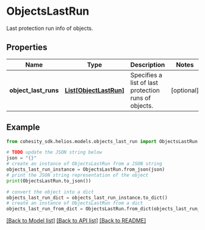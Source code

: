 # ObjectsLastRun

Last protection run info of objects.

## Properties

Name | Type | Description | Notes
------------ | ------------- | ------------- | -------------
**object_last_runs** | [**List[ObjectLastRun]**](ObjectLastRun.md) | Specifies a list of last protection runs of objects. | [optional] 

## Example

```python
from cohesity_sdk.helios.models.objects_last_run import ObjectsLastRun

# TODO update the JSON string below
json = "{}"
# create an instance of ObjectsLastRun from a JSON string
objects_last_run_instance = ObjectsLastRun.from_json(json)
# print the JSON string representation of the object
print(ObjectsLastRun.to_json())

# convert the object into a dict
objects_last_run_dict = objects_last_run_instance.to_dict()
# create an instance of ObjectsLastRun from a dict
objects_last_run_from_dict = ObjectsLastRun.from_dict(objects_last_run_dict)
```
[[Back to Model list]](../README.md#documentation-for-models) [[Back to API list]](../README.md#documentation-for-api-endpoints) [[Back to README]](../README.md)



